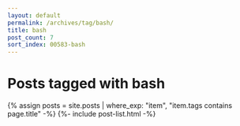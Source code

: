 ```yaml
---
layout: default
permalink: /archives/tag/bash/
title: bash
post_count: 7
sort_index: 00583-bash
---
```

<h1 class="page-heading">Posts tagged with bash</h1>
{% assign posts = site.posts | where_exp: "item", "item.tags contains page.title" -%}
{%- include post-list.html -%}
